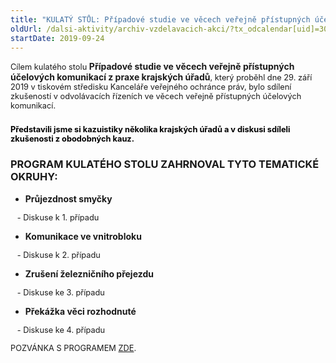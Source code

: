 ```yaml
---
title: "KULATÝ STŮL: Případové studie ve věcech veřejně přístupných účelových komunikací z praxe KÚ (Brno)"
oldUrl: /dalsi-aktivity/archiv-vzdelavacich-akci/?tx_odcalendar[uid]=307&cHash=3cba37e28ec738eb58c2bc78f341c654
startDate: 2019-09-24
---
```


<p class="MsoNormal align-blok"><span style="text-align: justify; font-size: 12.8px;">Cílem kulatého stolu </span><b>Případové
studie ve věcech veřejně přístupných účelových komunikací z praxe krajských
úřadů</b><span style="text-align: justify; font-size: 12.8px;">, který proběhl dne 29. září 2019 v tiskovém středisku Kanceláře veřejného
ochránce práv, bylo sdílení zkušeností v odvolávacích řízeních ve věcech
veřejně přístupných účelových komunikací.</span></p><h3 class="align-blok align-bottom"><span style="color: rgb(0, 0, 0); font-size: 12.8px;">Představili jsme si kazuistiky několika krajských úřadů a v diskusi sdíleli zkušenosti z obodobných kauz.</span></h3><p></p><h3 class="align-blok">PROGRAM KULATÉHO STOLU ZAHRNOVAL TYTO TEMATICKÉ OKRUHY:</h3><p></p><ul><li><b>Průjezdnost smyčky</b></li></ul><span style="background-color: initial; font-size: 12.8px;">   - Diskuse k 1. případu</span><br /><p></p><ul><li><b>Komunikace ve vnitrobloku</b></li></ul><span style="background-color: initial; font-size: 12.8px;">   - Diskuse k 2. případu</span><br /><p></p><ul><li><b>Zrušení železničního přejezdu </b></li></ul><span style="background-color: initial; font-size: 12.8px;">   - Diskuse ke 3. případu</span><br /><p></p><ul><li><b>Překážka věci rozhodnuté</b></li></ul><span style="background-color: initial; font-size: 12.8px;">   - Diskuse ke 4. případu </span><br /><p></p>
<p></p>
<p></p>
<p><span style="font-size: 12.8px;">POZVÁNKA S PROGRAMEM </span><a href="https://www.ochrance.cz/uploads-import/projekt_ESF/00_2019_VA/KULATE_STOLY/09_24_Pripadove_studie_-_verejne_cesty_Brno/09_24_Pripadove_studie_ve_vecech_verejne_pristupnych_ucelovych_komunikaci_z_praxe_KU_POZVANKA.pdf" style="font-size: 12.8px;">ZDE</a><span style="font-size: 12.8px;">.</span></p>
